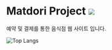 # Matdori Project <img src="https://img.shields.io/badge/Spring-6DB33F?style=flat-square&logo=Spring&logoColor=green"/>

예약 및 결제를 통한 음식점 웹 사이트 입니다.







































![Top Langs](https://github-readme-stats.vercel.app/api/top-langs/?username=kimns2247)




